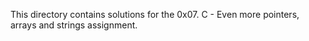 This directory contains solutions for the 0x07. C - Even more pointers, arrays and strings assignment.
